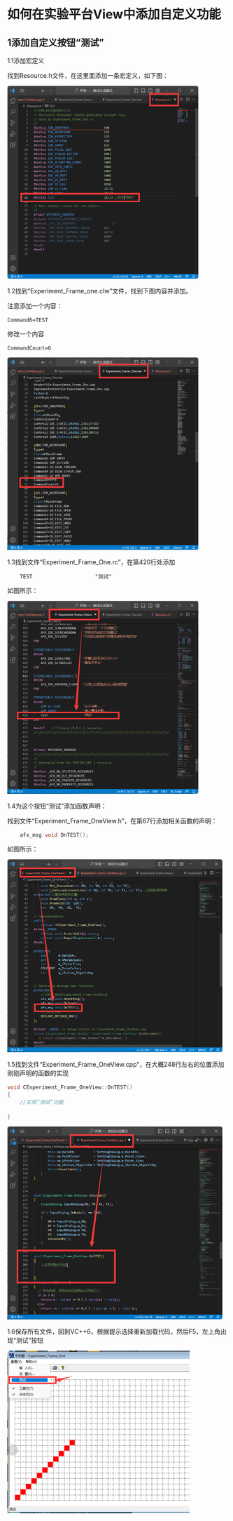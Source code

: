 # 如何在实验平台View中添加自定义功能

## 1添加自定义按钮“测试”

1.1添加宏定义

找到Resource.h文件，在这里面添加一条宏定义，如下图：

<img src="https://raw.githubusercontent.com/Ninot1Quyi/Typora-s-picture/master/img/image-20230321130641523.png" alt="image-20230321130641523" style="zoom:50%;" />

1.2找到“Experiment_Frame_one.clw”文件，找到下图内容并添加。

注意添加一个内容：

```.clw
Command6=TEST
```

修改一个内容

```
CommandCount=6
```

<img src="https://raw.githubusercontent.com/Ninot1Quyi/Typora-s-picture/master/img/image-20230321130949138.png" alt="image-20230321130949138" style="zoom:50%;" />

1.3找到文件“Experiment_Frame_One.rc”，在第420行处添加

```
    TEST                    "测试"
```

如图所示：

<img src="https://raw.githubusercontent.com/Ninot1Quyi/Typora-s-picture/master/img/image-20230321131304503.png" alt="image-20230321131534984" style="zoom:50%;" />



1.4为这个按钮“测试”添加函数声明：

找到文件“Experiment_Frame_OneView.h”，在第67行添加相关函数的声明：

```cpp
	afx_msg void OnTEST();
```

如图所示：

<img src="https://raw.githubusercontent.com/Ninot1Quyi/Typora-s-picture/master/img/image-20230321131534984.png" alt="image-20230321131923740" style="zoom:50%;" />

1.5找到文件“Experiment_Frame_OneView.cpp”，在大概248行左右的位置添加刚刚声明的函数的实现

```cpp
void CExperiment_Frame_OneView::OnTEST() 
{
	//实现“测试”功能

}
```

<img src="https://raw.githubusercontent.com/Ninot1Quyi/Typora-s-picture/master/img/image-20230321131923740.png" alt="image-20230321132115122" style="zoom:50%;" />

1.6保存所有文件，回到VC++6，根据提示选择重新加载代码，然后F5，左上角出现“测试”按钮

<img src="https://raw.githubusercontent.com/Ninot1Quyi/Typora-s-picture/master/img/image-20230321132115122.png" alt="image-20230321131304503" style="zoom:50%;" />


